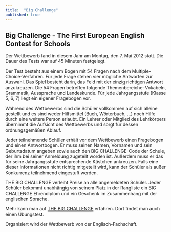 ```yaml
---
title:  "Big Challenge"
published: true
---
```


## Big Challenge - The First European English Contest for Schools

Der Wettbewerb fand in diesem Jahr am Montag, den 7. Mai 2012 statt. Die Dauer des Tests war auf 45 Minuten festgelegt. 

Der Test besteht aus einem Bogen mit 54 Fragen nach dem Multiple-Choice-Verfahren. Für jede Frage stehen vier mögliche Antworten zur Auswahl. Das Spiel besteht darin, das Feld mit der einzig richtigen Antwort anzukreuzen. Die 54 Fragen betreffen folgende Themenbereiche: Vokabeln, Grammatik, Aussprache und Landeskunde. Für jede Jahrgangsstufe (Klasse 5, 6, 7) liegt ein eigener Fragebogen vor.

Während des Wettbewerbs sind die Schüler vollkommen auf sich alleine gestellt und es sind weder Hilfsmittel (Buch, Wörterbuch, ...) noch Hilfe durch eine weitere Person erlaubt. Ein Lehrer oder Mitglied des Lehrkörpers übernimmt die Aufsicht des Wettbewerbs und sorgt für dessen ordnungsgemäßen Ablauf.

Jeder teilnehmende Schüler erhält vor dem Wettbewerb einen Fragebogen und einen Antwortbogen. Er muss seinen Namen, Vornamen und sein Geburtsdatum angeben sowie auch den BIG CHALLENGE-Code der Schule, der ihm bei seiner Anmeldung zugeteilt worden ist. Außerdem muss er das für seine Jahrgangsstufe entsprechende Kästchen ankreuzen. Falls eine dieser Informationen nicht richtig mitgeteilt wird, kann der Schüler als außer Konkurrenz teilnehmend eingestuft werden.

THE BIG CHALLENGE verleiht Preise an alle angemeldeten Schüler. Jeder Schüler bekommt unabhängig von seinem Platz in der Rangliste ein BIG CHALLENGE Ehrendiplom und ein Geschenk im Zusammenhang mit der englischen Sprache.

Mehr kann man auf [THE BIG CHALLENGE](http://www.thebigchallenge.com/de) erfahren. Dort findet man auch einen Übungstest.

Organisiert wird der Wettbewerb von der Englisch-Fachschaft.